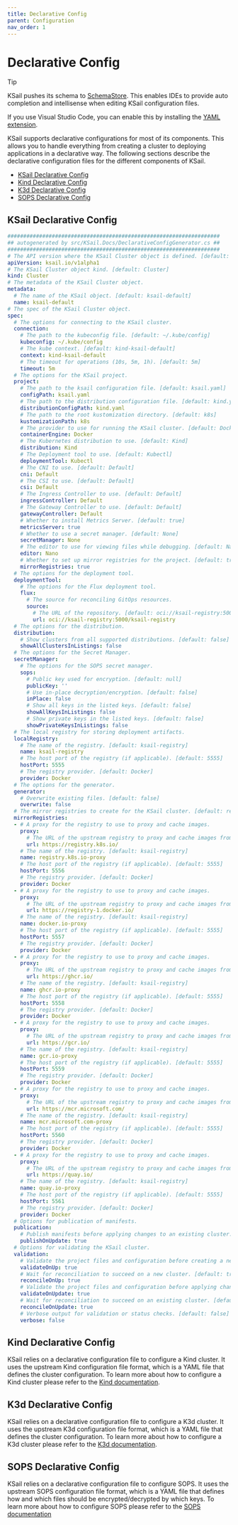 ```yaml
---
title: Declarative Config
parent: Configuration
nav_order: 1
---
```


# Declarative Config

> [!TIP]
> KSail pushes its schema to [SchemaStore](https://www.schemastore.org/). This enables IDEs to provide auto completion and intellisense when editing KSail configuration files.
>
> If you use Visual Studio Code, you can enable this by installing the [YAML extension](https://marketplace.visualstudio.com/items?itemName=redhat.vscode-yaml).

KSail supports declarative configurations for most of its components. This allows you to handle everything from creating a cluster to deploying applications in a declarative way. The following sections describe the declarative configuration files for the different components of KSail.

- [KSail Declarative Config](#ksail-declarative-config)
- [Kind Declarative Config](#kind-declarative-config)
- [K3d Declarative Config](#k3d-declarative-config)
- [SOPS Declarative Config](#sops-declarative-config)

## KSail Declarative Config

```yaml
###################################################################
## autogenerated by src/KSail.Docs/DeclarativeConfigGenerator.cs ##
###################################################################
# The API version where the KSail Cluster object is defined. [default: ksail.io/v1alpha1]
apiVersion: ksail.io/v1alpha1
# The KSail Cluster object kind. [default: Cluster]
kind: Cluster
# The metadata of the KSail Cluster object.
metadata:
  # The name of the KSail object. [default: ksail-default]
  name: ksail-default
# The spec of the KSail Cluster object.
spec:
  # The options for connecting to the KSail cluster.
  connection:
    # The path to the kubeconfig file. [default: ~/.kube/config]
    kubeconfig: ~/.kube/config
    # The kube context. [default: kind-ksail-default]
    context: kind-ksail-default
    # The timeout for operations (10s, 5m, 1h). [default: 5m]
    timeout: 5m
  # The options for the KSail project.
  project:
    # The path to the ksail configuration file. [default: ksail.yaml]
    configPath: ksail.yaml
    # The path to the distribution configuration file. [default: kind.yaml]
    distributionConfigPath: kind.yaml
    # The path to the root kustomization directory. [default: k8s]
    kustomizationPath: k8s
    # The provider to use for running the KSail cluster. [default: Docker]
    containerEngine: Docker
    # The Kubernetes distribution to use. [default: Kind]
    distribution: Kind
    # The Deployment tool to use. [default: Kubectl]
    deploymentTool: Kubectl
    # The CNI to use. [default: Default]
    cni: Default
    # The CSI to use. [default: Default]
    csi: Default
    # The Ingress Controller to use. [default: Default]
    ingressController: Default
    # The Gateway Controller to use. [default: Default]
    gatewayController: Default
    # Whether to install Metrics Server. [default: true]
    metricsServer: true
    # Whether to use a secret manager. [default: None]
    secretManager: None
    # The editor to use for viewing files while debugging. [default: Nano]
    editor: Nano
    # Whether to set up mirror registries for the project. [default: true]
    mirrorRegistries: true
  # The options for the deployment tool.
  deploymentTool:
    # The options for the Flux deployment tool.
    flux:
      # The source for reconciling GitOps resources.
      source:
        # The URL of the repository. [default: oci://ksail-registry:5000/ksail-registry]
        url: oci://ksail-registry:5000/ksail-registry
  # The options for the distribution.
  distribution:
    # Show clusters from all supported distributions. [default: false]
    showAllClustersInListings: false
  # The options for the Secret Manager.
  secretManager:
    # The options for the SOPS secret manager.
    sops:
      # Public key used for encryption. [default: null]
      publicKey: ''
      # Use in-place decryption/encryption. [default: false]
      inPlace: false
      # Show all keys in the listed keys. [default: false]
      showAllKeysInListings: false
      # Show private keys in the listed keys. [default: false]
      showPrivateKeysInListings: false
  # The local registry for storing deployment artifacts.
  localRegistry:
    # The name of the registry. [default: ksail-registry]
    name: ksail-registry
    # The host port of the registry (if applicable). [default: 5555]
    hostPort: 5555
    # The registry provider. [default: Docker]
    provider: Docker
  # The options for the generator.
  generator:
    # Overwrite existing files. [default: false]
    overwrite: false
  # The mirror registries to create for the KSail cluster. [default: registry.k8s.io-proxy, docker.io-proxy, ghcr.io-proxy, gcr.io-proxy, mcr.microsoft.com-proxy, quay.io-proxy]
  mirrorRegistries:
  - # A proxy for the registry to use to proxy and cache images.
    proxy:
      # The URL of the upstream registry to proxy and cache images from. [default: https://registry-1.docker.io]
      url: https://registry.k8s.io/
    # The name of the registry. [default: ksail-registry]
    name: registry.k8s.io-proxy
    # The host port of the registry (if applicable). [default: 5555]
    hostPort: 5556
    # The registry provider. [default: Docker]
    provider: Docker
  - # A proxy for the registry to use to proxy and cache images.
    proxy:
      # The URL of the upstream registry to proxy and cache images from. [default: https://registry-1.docker.io]
      url: https://registry-1.docker.io/
    # The name of the registry. [default: ksail-registry]
    name: docker.io-proxy
    # The host port of the registry (if applicable). [default: 5555]
    hostPort: 5557
    # The registry provider. [default: Docker]
    provider: Docker
  - # A proxy for the registry to use to proxy and cache images.
    proxy:
      # The URL of the upstream registry to proxy and cache images from. [default: https://registry-1.docker.io]
      url: https://ghcr.io/
    # The name of the registry. [default: ksail-registry]
    name: ghcr.io-proxy
    # The host port of the registry (if applicable). [default: 5555]
    hostPort: 5558
    # The registry provider. [default: Docker]
    provider: Docker
  - # A proxy for the registry to use to proxy and cache images.
    proxy:
      # The URL of the upstream registry to proxy and cache images from. [default: https://registry-1.docker.io]
      url: https://gcr.io/
    # The name of the registry. [default: ksail-registry]
    name: gcr.io-proxy
    # The host port of the registry (if applicable). [default: 5555]
    hostPort: 5559
    # The registry provider. [default: Docker]
    provider: Docker
  - # A proxy for the registry to use to proxy and cache images.
    proxy:
      # The URL of the upstream registry to proxy and cache images from. [default: https://registry-1.docker.io]
      url: https://mcr.microsoft.com/
    # The name of the registry. [default: ksail-registry]
    name: mcr.microsoft.com-proxy
    # The host port of the registry (if applicable). [default: 5555]
    hostPort: 5560
    # The registry provider. [default: Docker]
    provider: Docker
  - # A proxy for the registry to use to proxy and cache images.
    proxy:
      # The URL of the upstream registry to proxy and cache images from. [default: https://registry-1.docker.io]
      url: https://quay.io/
    # The name of the registry. [default: ksail-registry]
    name: quay.io-proxy
    # The host port of the registry (if applicable). [default: 5555]
    hostPort: 5561
    # The registry provider. [default: Docker]
    provider: Docker
  # Options for publication of manifests.
  publication:
    # Publish manifests before applying changes to an existing cluster. [default: true]
    publishOnUpdate: true
  # Options for validating the KSail cluster.
  validation:
    # Validate the project files and configuration before creating a new cluster. [default: true]
    validateOnUp: true
    # Wait for reconciliation to succeed on a new cluster. [default: true]
    reconcileOnUp: true
    # Validate the project files and configuration before applying changes to an existing cluster. [default: true]
    validateOnUpdate: true
    # Wait for reconciliation to succeed on an existing cluster. [default: true]
    reconcileOnUpdate: true
    # Verbose output for validation or status checks. [default: false]
    verbose: false
```

## Kind Declarative Config

KSail relies on a declarative configuration file to configure a Kind cluster. It uses the upstream Kind configuration file format, which is a YAML file that defines the cluster configuration. To learn more about how to configure a Kind cluster please refer to the [Kind documentation](https://kind.sigs.k8s.io/docs/user/configuration/).

## K3d Declarative Config

KSail relies on a declarative configuration file to configure a K3d cluster. It uses the upstream K3d configuration file format, which is a YAML file that defines the cluster configuration. To learn more about how to configure a K3d cluster please refer to the [K3d documentation](https://k3d.io/stable/usage/configfile/).

## SOPS Declarative Config

KSail relies on a declarative configuration file to configure SOPS. It uses the upstream SOPS configuration file format, which is a YAML file that defines how and which files should be encrypted/decrypted by which keys. To learn more about how to configure SOPS please refer to the [SOPS documentation](https://getsops.io/docs/#using-sopsyaml-conf-to-select-kms-pgp-and-age-for-new-files)
